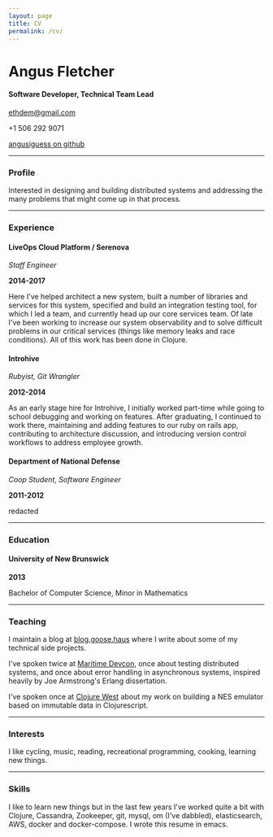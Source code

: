 ```yaml
---
layout: page
title: CV
permalink: /cv/
---
```


# Angus Fletcher

#### Software Developer, Technical Team Lead

[ethdem@gmail.com](ethdem@gmail.com)

+1 506 292 9071

[angusiguess on github](http://www.github.com/angusiguess)

------

### Profile

Interested in designing and building distributed systems and addressing the many
problems that might come up in that process.

---

### Experience

#### LiveOps Cloud Platform / Serenova

*Staff Engineer*

__2014-2017__

 Here I've helped architect a new system, built a number of libraries and services
 for this system, specified and build an integration testing tool, for which I led
 a team, and currently head up our core services team. Of late I've been working to
 increase our system observability and to solve difficult problems in our critical
 services (things like memory leaks and race conditions). All of this work has been
 done in Clojure.


#### Introhive

*Rubyist, Git Wrangler*

__2012-2014__

  As an early stage hire for Introhive, I initially worked part-time while going
  to school debugging and working on features. After graduating, I continued to
  work there, maintaining and adding features to our ruby on rails app, contributing
  to architecture discussion, and introducing version control workflows to address
  employee growth.

#### Department of National Defense

*Coop Student, Software Engineer*

__2011-2012__

redacted

---

### Education

#### University of New Brunswick

__2013__

Bachelor of Computer Science, Minor in Mathematics

---

### Teaching

I maintain a blog at [blog.goose.haus](blog.goose.haus) where I write about some of
my technical side projects.

I've spoken twice at [Maritime Devcon](http://maritimedevcon.ca/), once about testing
distributed systems, and once about error handling in asynchronous systems, inspired
heavily by Joe Armstrong's Erlang dissertation.

I've spoken once at [Clojure West](https://www.youtube.com/watch?v=fiK0SmaqN20) about
my work on building a NES emulator based on immutable data in Clojurescript.

---

### Interests

I like cycling, music, reading, recreational programming, cooking, learning new things.

___

### Skills

I like to learn new things but in the last few years I've worked quite a bit with
Clojure, Cassandra, Zookeeper, git, mysql, om (I've dabbled), elasticsearch,
AWS, docker and docker-compose. I wrote this resume in emacs.
